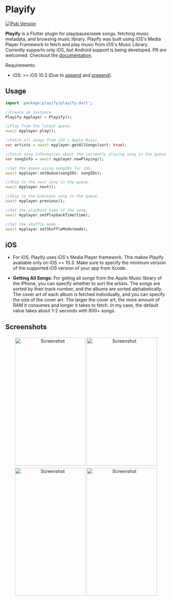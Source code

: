 # Playify

<a href="https://pub.dev/packages/playify">
  <img src="https://img.shields.io/pub/v/playify.svg?style=flat-square&label=Pub" alt="Pub Version">
</a>

<b>Playify</b> is a Flutter plugin for play/pause/seek songs, fetching music metadata, and browsing music library. Playify was built using iOS's Media Player Framework to fetch and play music from iOS's Music Library. Currently supports only iOS, but Android support is being developed. PR are welcomed. Checkout the [documentation](https://pub.dev/documentation/playify/).

Requirements:

- iOS: >= iOS 10.3 (Due to [append](https://developer.apple.com/documentation/mediaplayer/mpmusicplayercontroller/2817539-append) and [prepend](https://developer.apple.com/documentation/mediaplayer/mpmusicplayercontroller/2817538-prepend)).

## Usage

```dart
import 'package:playify/playify.dart';

//Create an instance
Playify myplayer = Playify();

//Play from the latest queue.
await myplayer.play();

//Fetch all songs from iOS's Apple Music.
var artists = await myplayer.getAllSongs(sort: true);

//Fetch song information about the currently playing song in the queue.
var songInfo = await myplayer.nowPlaying();

//Set the queue using songIDs for iOS.
await myplayer.setQueue(songIDs: songIDs);

//Skip to the next song in the queue.
await myplayer.next();

//Skip to the previous song in the queue.
await myplayer.previous();

//Set the playback time of the song.
await myplayer.setPlaybackTime(time);

//Set the shuffle mode.
await myplayer.setShuffleMode(mode);
```

## iOS

- For iOS, Playify uses iOS's Media Player framework. This makes Playify available only on iOS >= 10.3. Make sure to specify the minimum version of the supported iOS version of your app from Xcode.

- <b>Getting All Songs:</b> For geting all songs from the Apple Music library of the iPhone, you can specify whether to sort the artists. The songs are sorted by their track number, and the albums are sorted alphabetically. The cover art of each album is fetched individually, and you can specify the size of the cover art. The larger the cover art, the more amount of RAM it consumes and longer it takes to fetch. In my case, the default value takes about 1-2 seconds with 800+ songs.

## Screenshots

<p align="center">
    <img alt="Screenshot" style="margin-top: 4px;" alt="Screenshot" src="https://raw.githubusercontent.com/iberatkaya/playify/master/example/screenshots/1.png" width="220" height="400">
    <img alt="Screenshot" style="margin-top: 4px;" alt="Screenshot" src="https://raw.githubusercontent.com/iberatkaya/playify/master/example/screenshots/2.png" width="220" height="400">
    <img alt="Screenshot" style="margin-top: 4px;" alt="Screenshot" src="https://raw.githubusercontent.com/iberatkaya/playify/master/example/screenshots/3.png" width="220" height="400">
	<img alt="Screenshot" style="margin-top: 4px;" alt="Screenshot" src="https://raw.githubusercontent.com/iberatkaya/playify/master/example/screenshots/4.png" width="220" height="400">
</p>
